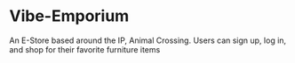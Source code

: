 # Vibe-Emporium
An E-Store based around the IP, Animal Crossing. Users can sign up, log in, and shop for their favorite furniture items
